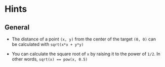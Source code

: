 # Hints

## General

- The distance of a point `(x, y)` from the center of the target `(0, 0)` can be calculated with `sqrt(x*x + y*y)`

- You can calculate the square root of `x` by raising it to the power of `1/2`. In other words, `sqrt(x) == pow(x, 0.5)`